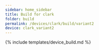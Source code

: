 ```yaml
---
sidebar: home_sidebar
title: Build for clark
folder: build
permalink: /devices/clark/build/variant2
device: clark_variant2
---
```

{% include templates/device_build.md %}
